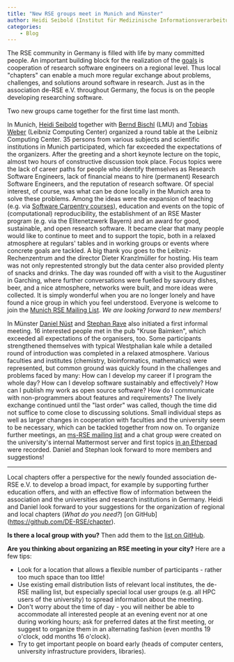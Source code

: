 ```yaml
---
title: "New RSE groups meet in Munich and Münster"
author: Heidi Seibold (Institut für Medizinische Informationsverarbeitung Biometrie und Epidemiologie, LMU München), Daniel Nüst (Institut für Geoinformatik, Universität Münster)
categories: 
    - Blog
---
```


The RSE community in Germany is filled with life by many committed people.
An important building block for the realization of the [goals](https://www.de-rse.org/de/aims.html) is cooperation of research software engineers on a regional level.
Thus local "chapters" can enable a much more regular exchange about problems, challenges, and solutions around software in research.
Just as in the association de-RSE e.V. throughout Germany, the focus is on the people developing researching software.

Two new groups came together for the first time last month.

In Munich, [Heidi Seibold](https://twitter.com/HeidiBaya) together with [Bernd Bischl](http://www.compstat.statistik.uni-muenchen.de/people/bischl/) (LMU) and [Tobias Weber](https://tobias.weber.userweb.mwn.de) (Leibniz Computing Center) organized a round table at the Leibniz Computing Center.
35 persons from various subjects and scientific institutions in Munich participated, which far exceeded the expectations of the organizers.
After the greeting and a short keynote lecture on the topic, almost two hours of constructive discussion took place.
Focus topics were the lack of career paths for people who identify themselves as Research Software Engineers, lack of financial means to hire (permanent) Research Software Engineers, and the reputation of research software.
Of special interest, of course, was what can be done locally in the Munich area to solve these problems.
Among the ideas were the expansion of teaching (e.g. via [Software Carpentry courses](https://software-carpentry.org/)), education and events on the topic of (computational) reproducibility, the establishment of an RSE Master program (e.g. via the Elitenetzwerk Bayern) and an award for good, sustainable, and open research software.
It became clear that many people would like to continue to meet and to support the topic, both in a relaxed atmosphere at regulars' tables and in working groups or events where concrete goals are tackled.
A big thank you goes to the Leibniz-Rechenzentrum and the director Dieter Kranzlmüller for hosting.
His team was not only represtented strongly but the data center also provided plenty of snacks and drinks.
The day was rounded off with a visit to the Augustiner in Garching, where further conversations were fuelled by savoury dishes, beer, and a nice atmosphere, networks were built, and more ideas were collected.
It is simply wonderful when you are no longer lonely and have found a nice group in which you feel understood.
Everyone is welcome to join the [Munich RSE Mailing List](https://lists.lrz.de/mailman/listinfo/rse).
_We are looking forward to new members!_

In Münster [Daniel Nüst](http://nuest.staff.ifgi.de/) and [Stephan Rave](https://www.uni-muenster.de/AMM/ohlberger/team/stephan_rave.shtml) also initiated a first informal meeting.
16 interested people met in the pub "Kruse Baimken", which exceeded all expectations of the organisers, too.
Some participants strengthened themselves with typical Westphalian kale while a detailed round of introduction was completed in a relaxed atmosphere.
Various faculties and institutes (chemistry, bioinformatics, mathematics) were represented, but common ground was quickly found in the challenges and problems faced by many:
How can I develop my career if I program the whole day?
How can I develop software sustainably and effectively?
How can I publish my work as open source software?
How do I communicate with non-programmers about features and requirements?
The lively exchange continued until the "last order" was called, though the time did not suffice to come close to discussing solutions.
Small individual steps as well as larger changes in cooperation with faculties and the university seem to be necessary, which can be tackled together from now on.
To organize further meetings, an [ms-RSE mailing list](https://listserv.uni-muenster.de/mailman/listinfo/ms-rse) and a chat group were created on the university's internal Mattermost server and first topics [in an Etherpad](https://epad.ifgi.de/p/ms-rse) were recorded.
Daniel and Stephan look forward to more members and suggestions!

------

Local chapters offer a perspective for the newly founded association de-RSE e.V. to develop a broad impact, for example by supporting further education offers, and with an effective flow of information between the association and the universities and research institutions in Germany.
 Heidi and Daniel look forward to your suggestions for the organization of regional and local chapters (_What do you need?_) [on GitHub] (https://github.com/DE-RSE/chapter).

**Is there a local group with you?**
Then add them to the [list on GitHub](https://github.com/DE-RSE/chapter/blob/master/README.md).

**Are you thinking about organizing an RSE meeting in your city?**
Here are a few tips:

- Look for a location that allows a flexible number of participants - rather too much space than too little!
- Use existing email distribution lists of relevant local institutes, the de-RSE mailing list, but especially special local user groups (e.g. all HPC users of the university) to spread information about the meeting.
- Don't worry about the time of day - you will neither be able to accommodate all interested people at an evening event nor at one during working hours; ask for preferred dates at the first meeting, or suggest to organize them in an alternating fashion (even months 19 o'clock, odd months 16 o'clock).
- Try to get important people on board early (heads of computer centers, university infrastructure providers, libraries).
